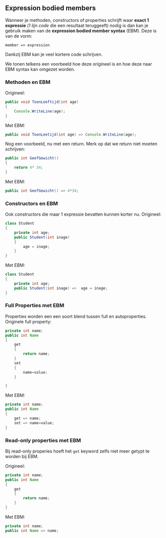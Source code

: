 ## Expression bodied members

Wanneer je methoden, constructors of properties schrijft waar **exact 1 expressie** (*1 lijn code* die een resultaat teruggeeft) nodig is dan kan je gebruik maken van de **expression bodied member syntax** (EBM). Deze is van de vorm:

<!---{line-numbers:false}--->
```text
member => expression
```

Dankzij EBM kan je veel kortere code schrijven.

We tonen telkens een voorbeeld hoe deze origineel is en hoe deze naar EBM syntax kan omgezet worden.

### Methoden en EBM

Origineel:

```java
public void ToonLeeftijd(int age)
{
    Console.WriteLine(age);
}
```

Met EBM:

```java
public void ToonLeetijd(int age) => Console.WriteLine(age);
```

Nog een voorbeeld, nu met een return. Merk op dat we return niet moeten schrijven:

```java
public int GeefGewicht()
{
    return 4* 34;
}
```

Met EBM:
```java
public int GeefGewicht() => 4*34;
```

### Constructors en EBM
Ook constructors die maar 1 expressie bevatten kunnen korter nu.
Origineel:
```java
class Student
{
    private int age;
    public Student(int inage)
    {
        age = inage;
    }
}
```

Met EBM:
```java
class Student
{
    private int age;
    public Student(int inage) =>  age = inage;
}
```

### Full Properties met EBM
Properties worden een een soort blend tussen full en autoproperties.
Originele full property:
```java
private int name;
public int Name
{
    get
    {
        return name;
    }
    set
    {
        name=value;
    }

}
```

Met EBM:
```java
private int name;
public int Name
{
    get => name;
    set => name=value;
}
```
### Read-only properties met EBM
Bij read-only properies hoeft het ``get`` keyword zelfs niet meer getypt te worden bij EBM.

Origineel:

```java
private int name;
public int Name
{
    get
    {
        return name;
    }
}
```

Met EBM:
```java
private int name;
public int Name => name;
```
